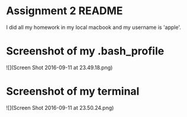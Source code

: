 # Assignment 2 README
 I did all my homework in my local macbook and my username is 'apple'.
# Screenshot of my .bash_profile
![](Screen Shot 2016-09-11 at 23.49.18.png)

# Screenshot of my terminal
![](Screen Shot 2016-09-11 at 23.50.24.png)
